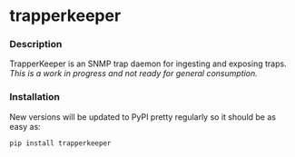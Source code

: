 # trapperkeeper

### Description
TrapperKeeper is an SNMP trap daemon for ingesting and exposing traps. _This is a
work in progress and not ready for general consumption._

### Installation

New versions will be updated to PyPI pretty regularly so it should be as easy
as:

```bash
pip install trapperkeeper
```

